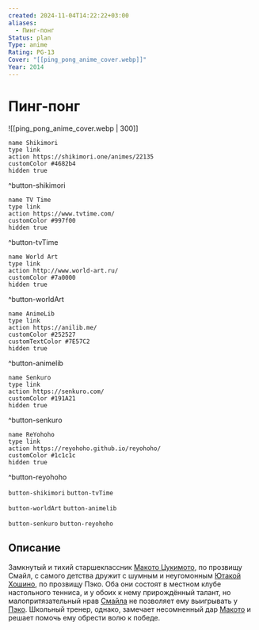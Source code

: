 ```yaml
---
created: 2024-11-04T14:22:22+03:00
aliases:
  - Пинг-понг
Status: plan
Type: anime
Rating: PG-13
Cover: "[[ping_pong_anime_cover.webp]]"
Year: 2014
---
```


# Пинг-понг

![[ping_pong_anime_cover.webp | 300]]

```button
name Shikimori
type link
action https://shikimori.one/animes/22135
customColor #4682b4
hidden true
```
^button-shikimori

```button
name TV Time
type link
action https://www.tvtime.com/
customColor #997f00
hidden true
```
^button-tvTime

```button
name World Art
type link
action http://www.world-art.ru/
customColor #7a0000
hidden true
```
^button-worldArt

```button
name AnimeLib
type link
action https://anilib.me/
customColor #252527
customTextColor #7E57C2
hidden true
```
^button-animelib

```button
name Senkuro
type link
action https://senkuro.com/
customColor #191A21
hidden true
```
^button-senkuro

```button
name ReYohoho
type link
action https://reyohoho.github.io/reyohoho/
customColor #1c1c1c
hidden true
```
^button-reyohoho

`button-shikimori` `button-tvTime`

`button-worldArt` `button-animelib`

`button-senkuro` `button-reyohoho`

## Описание

Замкнутый и тихий старшеклассник [Макото Цукимото](https://shikimori.one/characters/20325-makoto-tsukimoto), по прозвищу Смайл, с самого детства дружит с шумным и неугомонным [Ютакой Хошино](https://shikimori.one/characters/20326-yutaka-hoshino), по прозвищу Пэко. Оба они состоят в местном клубе настольного тенниса, и у обоих к нему прирождённый талант, но малопритязательный нрав [Смайла](https://shikimori.one/characters/20325-makoto-tsukimoto) не позволяет ему выигрывать у [Пэко](https://shikimori.one/characters/20326-yutaka-hoshino). Школьный тренер, однако, замечает несомненный дар [Макото](https://shikimori.one/characters/20325-makoto-tsukimoto) и решает помочь ему обрести волю к победе.
